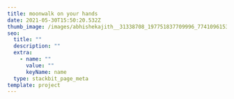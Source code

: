 ```yaml
---
title: moonwalk on your hands
date: 2021-05-30T15:50:20.532Z
thumb_image: /images/abhishekajith__31338708_197751837709996_774109615347466240_n.jpg
seo:
  title: ""
  description: ""
  extra:
    - name: ""
      value: ""
      keyName: name
  type: stackbit_page_meta
template: project
---
```

